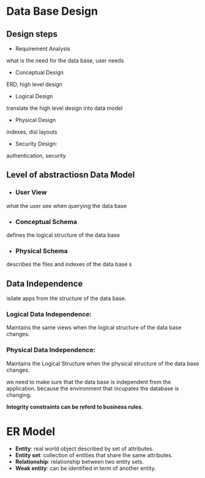 # Data Base Design 
## Design steps 
- Requirement Analysis 

what is the need for the data base, user needs 
- Conceptual Design  

ERD, high level design
- Logical Design 

translate the high level design into data model
- Physical Design

 indexes, disl layouts
- Security Design: 

authentication, security  


## Level of abstractiosn Data Model 
- ### User View 
what the user see when querying the data base
- ### Conceptual Schema
defines the logical structure of the data base
- ### Physical Schema
describes the files and indexes of the data base 
s
## Data Independence
isilate apps from the structure of the data base. 
### Logical Data Independence: 
Maintains the same views when the logical structure of the data base changes.
### Physical Data Independence:
Maintains the Logical Structure when the physical structure of the data base changes. 

we need to make sure that the data base is independent from the application. because the environment that incupates the database is changing.


<b> 
Integrity constraints can be referd to business rules.
</b>

# ER Model 

- **Entity**: real world object described by set of attributes. 
- **Entity set**: collection of entities that share the same attributes. 
- **Relationship**: relationship between two entity sets.
- **Weak entity**: can be identified in term of another entity.
